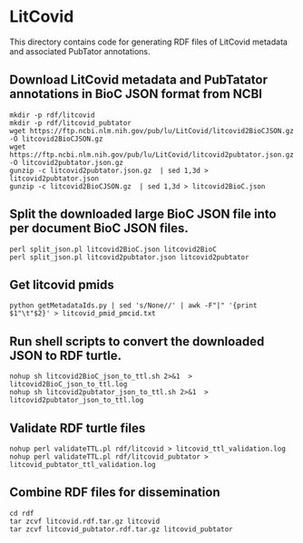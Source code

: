 # LitCovid 

This directory contains code for generating RDF files of LitCovid metadata and associated PubTator annotations.

## Download LitCovid metadata and PubTatator annotations in BioC JSON format from NCBI 

```
mkdir -p rdf/litcovid
mkdir -p rdf/litcovid_pubtator
wget https://ftp.ncbi.nlm.nih.gov/pub/lu/LitCovid/litcovid2BioCJSON.gz   -O litcovid2BioCJSON.gz 
wget https://ftp.ncbi.nlm.nih.gov/pub/lu/LitCovid/litcovid2pubtator.json.gz -O litcovid2pubtator.json.gz 
gunzip -c litcovid2pubtator.json.gz  | sed 1,3d > litcovid2pubtator.json
gunzip -c litcovid2BioCJSON.gz  | sed 1,3d > litcovid2BioC.json
```

## Split the downloaded large BioC JSON file into per document BioC JSON files.

```
perl split_json.pl litcovid2BioC.json litcovid2BioC
perl split_json.pl litcovid2pubtator.json litcovid2pubtator
```

## Get litcovid pmids 

```
python getMetadataIds.py | sed 's/None//' | awk -F"|" '{print $1"\t"$2}' > litcovid_pmid_pmcid.txt
```

## Run shell scripts to convert the downloaded JSON to RDF turtle.

```
nohup sh litcovid2BioC_json_to_ttl.sh 2>&1  > litcovid2BioC_json_to_ttl.log 
nohup sh litcovid2pubtator_json_to_ttl.sh 2>&1  > litcovid2pubtator_json_to_ttl.log 
```

## Validate RDF turtle files

```
nohup perl validateTTL.pl rdf/litcovid > litcovid_ttl_validation.log
nohup perl validateTTL.pl rdf/litcovid_pubtator > litcovid_pubtator_ttl_validation.log
```

## Combine RDF files for dissemination

```
cd rdf
tar zcvf litcovid.rdf.tar.gz litcovid
tar zcvf litcovid_pubtator.rdf.tar.gz litcovid_pubtator
```


